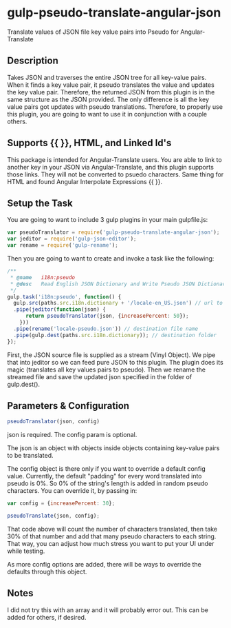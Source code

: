 # gulp-pseudo-translate-angular-json
Translate values of JSON file key value pairs into Pseudo for Angular-Translate 

## Description
Takes JSON and traverses the entire JSON tree for all key-value pairs. When it finds a key value pair, it pseudo translates the value and updates the key value pair. Therefore, the returned JSON from this plugin is in the same structure as the JSON provided. The only difference is all the key value pairs got updates with pseudo translations. Therefore, to properly use this plugin, you are going to want to use it in conjunction with a couple others.

## Supports {{ }}, HTML, and Linked Id's
This package is intended for Angular-Translate users. You are able to link to another key in your JSON via Angular-Translate, and this plugin supports those links. They will not be converted to psuedo characters. Same thing for HTML and found Angular Interpolate Expressions {{ }}.

## Setup the Task
You are going to want to include 3 gulp plugins in your main gulpfile.js:

```javascript
var pseudoTranslator = require('gulp-pseudo-translate-angular-json');
var jeditor = require('gulp-json-editor');
var rename = require('gulp-rename');
```

Then you are going to want to create and invoke a task like the following:

```javascript
/**
 * @name   i18n:pseudo
 * @desc   Read English JSON Dictionary and Write Pseudo JSON Dictionary File
 */
gulp.task('i18n:pseudo', function() {
  gulp.src(paths.src.i18n.dictionary + '/locale-en_US.json') // url to source file
  .pipe(jeditor(function(json) {
      return pseudoTranslator(json, {increasePercent: 50});
    }))
  .pipe(rename('locale-pseudo.json')) // destination file name
  .pipe(gulp.dest(paths.src.i18n.dictionary)); // destination folder
});
```

First, the JSON source file is supplied as a stream (Vinyl Object). We pipe that into jeditor so we can feed pure JSON to this plugin. The plugin does its magic (translates all key values pairs to pseudo). Then we rename the streamed file and save the updated json specified in the folder of gulp.dest().

## Parameters & Configuration
```javascript
pseudoTranslator(json, config)
```
json is required.
The config param is optional. 

The json is an object with objects inside objects containing key-value pairs to be translated. 

The config object is there only if you want to override a default config value. Currently, the default "padding" for every word translated into pseudo is 0%. So 0% of the string's length is added in random pseudo characters. You can override it, by passing in:
```javascript
var config = {increasePercent: 30};

pseudoTranslate(json, config);
```

That code above will count the number of characters translated, then take 30% of that number and add that many pseudo characters to each string. That way, you can adjust how much stress you want to put your UI under while testing.

As more config options are added, there will be ways to override the defaults through this object.

## Notes
I did not try this with an array and it will probably error out. This can be added for others, if desired.